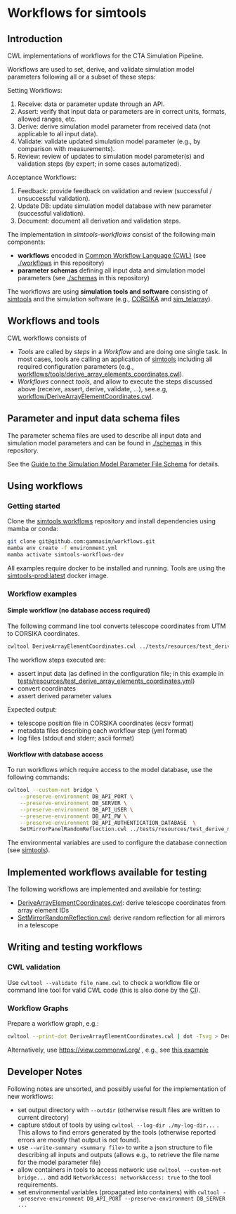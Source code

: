 # Workflows for simtools

## Introduction

CWL implementations of workflows for the CTA Simulation Pipeline.

Workflows are used to set, derive, and validate simulation model parameters following all or a subset of these steps:

Setting Workflows:

1. Receive: data or parameter update through an API.
2. Assert: verify that input data or parameters are in correct units, formats, allowed ranges, etc.
3. Derive: derive simulation model parameter from received data (not applicable to all input data).
4. Validate: validate updated simulation model parameter (e.g., by comparison with measurements).
5. Review: review of updates to simulation model parameter(s) and validation steps (by expert; in some cases automatized).

Acceptance Workflows:

1. Feedback: provide feedback on validation and review (successful / unsuccessful validation).
2. Update DB: update simulation model database with new parameter (successful validation).
3. Document: document all derivation and validation steps.

The implementation in *simtools-workflows* consist of the following main components:

- **workflows** encoded in [Common Workflow Language (CWL)](https://www.commonwl.org/) (see [./workflows](./workflows) in this repository)
- **parameter schemas** defining all input data and simulation model parameters (see [./schemas](./schemas) in this repository)

The workflows are using **simulation tools and software** consisting of [simtools](https://github.com/gammasim/simtools) and the simulation software (e.g., [CORSIKA](https://www.iap.kit.edu/corsika/) and [sim_telarray](https://www.mpi-hd.mpg.de/hfm/~bernlohr/sim_telarray/)).

## Workflows and tools

CWL workflows consists of

- *Tools* are called by *steps* in a *Workflow* and are doing one single task. In most cases, tools are calling an application of [simtools](https://github.com/gammasim/simtools) including all required configuration parameters (e.g., [workflows/tools/derive_array_elements_coordinates.cwl](workflows/tools/derive_array_elements_coordinates.cwl)).
- *Workflows* connect *tools*, and allow to execute the steps discussed above (receive, assert, derive, validate, ...), see.e.g, [workflow/DeriveArrayElementCoordinates.cwl](./workflows/DeriveArrayElementCoordinates.cwl).

## Parameter and input data schema files

The parameter schema files are used to describe all input data and simulation model parameters and can be found in [./schemas](./schemas) in this repository.

See the [Guide to the Simulation Model Parameter File Schema](./schemas/README.md) for details.

## Using workflows

### Getting started

Clone the [simtools workflows](https://github.com/gammasim/workflows) repository and install dependencies using mamba or conda:

```bash
git clone git@github.com:gammasim/workflows.git
mamba env create -f environment.yml
mamba activate simtools-workflows-dev
```

All examples require docker to be installed and running.
Tools are using the [simtools-prod:latest](https://github.com/gammasim/simtools/pkgs/container/simtools-prod) docker image.

### Workflow examples

#### Simple workflow (no database access required)

The following command line tool converts telescope coordinates from UTM to CORSIKA coordinates.

```bash
cwltool DeriveArrayElementCoordinates.cwl ../tests/resources/test_derive_array_elements_coordinates.yml
```

The workflow steps executed are:

- assert input data (as defined in the configuration file; in this example in [tests/resources/test_derive_array_elements_coordinates.yml](./tests/resources/test_derive_array_elements_coordinates.yml))
- convert coordinates
- assert derived parameter values

Expected output:

- telescope position file in CORSIKA coordinates (ecsv format)
- metadata files describing each workflow step (yml format)
- log files (stdout and stderr; ascii format)

#### Workflow with database access

To run workflows which require access to the model database, use the following commands:

```bash
cwltool --custom-net bridge \
    --preserve-environment DB_API_PORT \
    --preserve-environment DB_SERVER \
    --preserve-environment DB_API_USER \
    --preserve-environment DB_API_PW \
    --preserve-environment DB_API_AUTHENTICATION_DATABASE  \
    SetMirrorPanelRandomReflection.cwl ../tests/resources/test_derive_mirror_panel_rnda.yml
```

The environmental variables are used to configure the database connection (see [simtools](https://gammasim.github.io/simtools/getting_started.html)).

## Implemented workflows available for testing

The following workflows are implemented and available for testing:

- [DeriveArrayElementCoordinates.cwl](./workflows/DeriveArrayElementCoordinates.cwl): derive telescope coordinates from array element IDs
- [SetMirrorRandomReflection.cwl](./workflows/SetMirrorRandomReflection.cwl): derive random reflection for all mirrors in a telescope

## Writing and testing workflows

### CWL validation

Use `cwltool --validate file_name.cwl` to check a workflow file or command line tool for valid CWL code (this is also done by the [CI](.github/workflows/linter.yml)).

### Workflow Graphs

Prepare a workflow graph, e.g.:

```bash
cwltool --print-dot DeriveArrayElementCoordinates.cwl | dot -Tsvg > DeriveArrayElementCoordinates.cwl.svg
```

Alternatively, use https://view.commonwl.org/ , e.g., see [this example](https://view.commonwl.org/workflows/github.com/gammasim/workflows/blob/main/workflows/DeriveArrayElementCoordinates.cwl)

## Developer Notes

Following notes are unsorted, and possibly useful for the implementation of new workflows:

- set output directory with `--outdir` (otherwise result files are written to current directory)
- capture stdout of tools by using `cwltool --log-dir ./my-log-dir...` . This allows to find errors generated by the tools (otherwise reported errors are mostly that output is not found).
- use `--write-summary <summary file>` to write a json structure to file describing all inputs and outputs (allows e.g., to retrieve the file name for the model parameter file)
- allow containers in tools to access network: use `cwltool --custom-net bridge...` and add `NetworkAccess: networkAccess: true` to the tool requirements.
- set environmental variables (propagated into containers) with `cwltool --preserve-environment DB_API_PORT --preserve-environment DB_SERVER ...`
